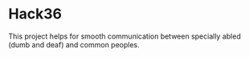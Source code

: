 # Hack36
This project helps for smooth communication between specially abled (dumb and deaf) and common peoples.
